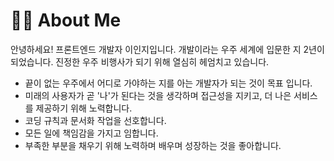 # 🙋‍♀️ About Me

안녕하세요! 프론트엔드 개발자 이인지입니다. 개발이라는 우주 세계에 입문한 지 2년이 되었습니다. 진정한 우주 비행사가 되기 위해 열심히 헤엄치고 있습니다.

-  끝이 없는 우주에서 어디로 가야하는 지를 아는 개발자가 되는 것이 목표 입니다.
-  미래의 사용자가 곧 '나'가 된다는 것을 생각하며 접근성을 지키고, 더 나은 서비스를 제공하기 위해 노력합니다.
-  코딩 규칙과 문서화 작업을 선호합니다.
-  모든 일에 책임감을 가지고 임합니다.
-  부족한 부분을 채우기 위해 노력하며 배우며 성장하는 것을 좋아합니다.
